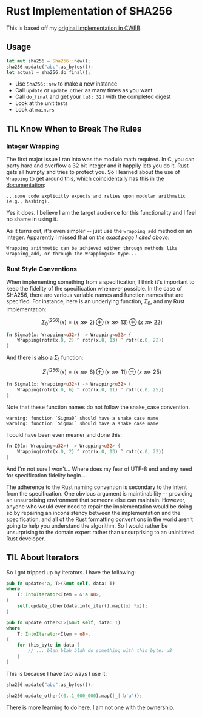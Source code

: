 # Rust Implementation of SHA256

This is based off my [original implementation in CWEB](https://github.com/bcr/sha256).

## Usage

```rust
let mut sha256 = Sha256::new();
sha256.update("abc".as_bytes());
let actual = sha256.do_final();
```

* Use `Sha256::new` to make a new instance
* Call `update` or `update_other` as many times as you want
* Call `do_final` and get your `[u8; 32]` with the completed digest
* Look at the unit tests
* Look at `main.rs`

## TIL Know When to Break The Rules

### Integer Wrapping

The first major issue I ran into was the modulo math required. In C, you can
party hard and overflow a 32 bit integer and it happily lets you do it. Rust
gets all humpty and tries to protect you. So I learned about the use of
`Wrapping` to get around this, which coincidentally has this in
[the documentation](https://doc.rust-lang.org/stable/std/num/struct.Wrapping.html):

```...some code explicitly expects and relies upon modular arithmetic (e.g., hashing).```

Yes it does. I believe I am the target audience for this functionality and I
feel no shame in using it.

As it turns out, it's even simpler -- just use the `wrapping_add` method on an
integer. Apparently I missed that on *the exact page I cited above*:

```Wrapping arithmetic can be achieved either through methods like wrapping_add, or through the Wrapping<T> type...```

### Rust Style Conventions

When implementing something from a specification, I think it's important to
keep the fidelity of the specification whenever possible. In the case of
SHA256, there are various variable names and function names that are
specified. For instance, here is an underlying function, $\Sigma_0$, and my
Rust implementation:

$$\Sigma_0^{\{256\}}(x) = (x \ggg 2) \oplus (x \ggg 13) \oplus (x \ggg 22)$$

```rust
fn Sigma0(x: Wrapping<u32>) -> Wrapping<u32> {
    Wrapping(rotr(x.0, 2) ^ rotr(x.0, 13) ^ rotr(x.0, 22))
}
```

And there is also a $\Sigma_1$ function:

$$\Sigma_1^{\{256\}}(x) = (x \ggg 6) \oplus (x \ggg 11) \oplus (x \ggg 25)$$

```rust
fn Sigma1(x: Wrapping<u32>) -> Wrapping<u32> {
    Wrapping(rotr(x.0, 6) ^ rotr(x.0, 11) ^ rotr(x.0, 25))
}
```

Note that these function names do not follow the snake_case convention.

```
warning: function `Sigma0` should have a snake case name
warning: function `Sigma1` should have a snake case name
```

I could have been even meaner and done this:

```rust
fn Σ0(x: Wrapping<u32>) -> Wrapping<u32> {
    Wrapping(rotr(x.0, 2) ^ rotr(x.0, 13) ^ rotr(x.0, 22))
}
```

And I'm not sure I won't... Where does my fear of UTF-8 end and my need for
specification fidelity begin...

The adherence to the Rust naming convention is secondary to the intent from the
specification. One obvious argument is maintinability -- providing an
unsurprising environment that someone else can maintain. However, anyone who
would ever need to repair the implementation would be doing so by repairing an
inconsistency between the implementation and the specification, and all of the
Rust formatting conventions in the world aren't going to help you understand the
algorithm. So I would rather be unsurprising to the domain expert rather than
unsurprising to an uninitiated Rust developer.

## TIL About Iterators

So I got tripped up by iterators. I have the following:

```rust
pub fn update<'a, T>(&mut self, data: T)
where
    T: IntoIterator<Item = &'a u8>,
{
    self.update_other(data.into_iter().map(|x| *x));
}

pub fn update_other<T>(&mut self, data: T)
where
    T: IntoIterator<Item = u8>,
{
    for this_byte in data {
        // ... blah blah blah do something with this_byte: u8
    }
}
```

This is because I have two ways I use it:

```rust
sha256.update("abc".as_bytes());
```

```rust
sha256.update_other((0..1_000_000).map(|_| b'a'));
```

There is more learning to do here. I am not one with the ownership.
